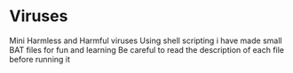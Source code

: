 # Viruses
Mini Harmless and Harmful viruses
Using shell scripting i have made small 
BAT files for fun and learning 
Be careful to read the description of each file before running it
